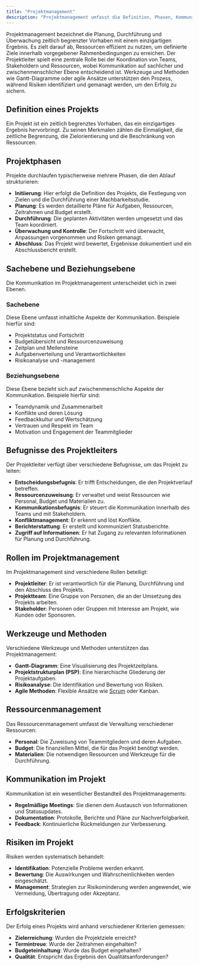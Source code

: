 ```yaml
---
title: "Projektmanagement"
description: "Projektmanagement umfasst die Definition, Phasen, Kommunikation und Risiken von Projekten. Der Projektleiter koordiniert Ressourcen und Stakeholder. Werkzeuge wie Gantt-Diagramme unterstützen die Zielerreichung innerhalb von Zeit, Budget und Qualität."
---
```


Projektmanagement bezeichnet die Planung, Durchführung und Überwachung zeitlich begrenzter Vorhaben mit einem einzigartigen Ergebnis. Es zielt darauf ab, Ressourcen effizient zu nutzen, um definierte Ziele innerhalb vorgegebener Rahmenbedingungen zu erreichen. Der Projektleiter spielt eine zentrale Rolle bei der Koordination von Teams, Stakeholdern und Ressourcen, wobei Kommunikation auf sachlicher und zwischenmenschlicher Ebene entscheidend ist. Werkzeuge und Methoden wie Gantt-Diagramme oder agile Ansätze unterstützen den Prozess, während Risiken identifiziert und gemanagt werden, um den Erfolg zu sichern.

## Definition eines Projekts
Ein Projekt ist ein zeitlich begrenztes Vorhaben, das ein einzigartiges Ergebnis hervorbringt. Zu seinen Merkmalen zählen die Einmaligkeit, die zeitliche Begrenzung, die Zielorientierung und die Beschränkung von Ressourcen.

## Projektphasen
Projekte durchlaufen typischerweise mehrere Phasen, die den Ablauf strukturieren:

- **Initiierung**: Hier erfolgt die Definition des Projekts, die Festlegung von Zielen und die Durchführung einer Machbarkeitsstudie.
- **Planung**: Es werden detaillierte Pläne für Aufgaben, Ressourcen, Zeitrahmen und Budget erstellt.
- **Durchführung**: Die geplanten Aktivitäten werden umgesetzt und das Team koordiniert.
- **Überwachung und Kontrolle**: Der Fortschritt wird überwacht, Anpassungen vorgenommen und Risiken gemanagt.
- **Abschluss**: Das Projekt wird bewertet, Ergebnisse dokumentiert und ein Abschlussbericht erstellt.

## Sachebene und Beziehungsebene
Die Kommunikation im Projektmanagement unterscheidet sich in zwei Ebenen.

### Sachebene
Diese Ebene umfasst inhaltliche Aspekte der Kommunikation. Beispiele hierfür sind:

- Projektstatus und Fortschritt
- Budgetübersicht und Ressourcenzuweisung
- Zeitplan und Meilensteine
- Aufgabenverteilung und Verantwortlichkeiten
- Risikoanalyse und -management

### Beziehungsebene
Diese Ebene bezieht sich auf zwischenmenschliche Aspekte der Kommunikation. Beispiele hierfür sind:

- Teamdynamik und Zusammenarbeit
- Konflikte und deren Lösung
- Feedbackkultur und Wertschätzung
- Vertrauen und Respekt im Team
- Motivation und Engagement der Teammitglieder

## Befugnisse des Projektleiters
Der Projektleiter verfügt über verschiedene Befugnisse, um das Projekt zu leiten:

- **Entscheidungsbefugnis**: Er trifft Entscheidungen, die den Projektverlauf betreffen.
- **Ressourcenzuweisung**: Er verwaltet und weist Ressourcen wie Personal, Budget und Materialien zu.
- **Kommunikationsbefugnis**: Er steuert die Kommunikation innerhalb des Teams und mit Stakeholdern.
- **Konfliktmanagement**: Er erkennt und löst Konflikte.
- **Berichterstattung**: Er erstellt und kommuniziert Statusberichte.
- **Zugriff auf Informationen**: Er hat Zugang zu relevanten Informationen für Planung und Durchführung.

## Rollen im Projektmanagement
Im Projektmanagement sind verschiedene Rollen beteiligt:

- **Projektleiter**: Er ist verantwortlich für die Planung, Durchführung und den Abschluss des Projekts.
- **Projektteam**: Eine Gruppe von Personen, die an der Umsetzung des Projekts arbeiten.
- **Stakeholder**: Personen oder Gruppen mit Interesse am Projekt, wie Kunden oder Sponsoren.

## Werkzeuge und Methoden
Verschiedene Werkzeuge und Methoden unterstützen das Projektmanagement:

- **Gantt-Diagramm**: Eine Visualisierung des Projektzeitplans.
- **Projektstrukturplan (PSP)**: Eine hierarchische Gliederung der Projektaufgaben.
- **Risikoanalyse**: Die Identifikation und Bewertung von Risiken.
- **Agile Methoden**: Flexible Ansätze wie [Scrum](/open-fidup/lerninhalte/scrum) oder Kanban.

## Ressourcenmanagement
Das Ressourcenmanagement umfasst die Verwaltung verschiedener Ressourcen:

- **Personal**: Die Zuweisung von Teammitgliedern und deren Aufgaben.
- **Budget**: Die finanziellen Mittel, die für das Projekt benötigt werden.
- **Materialien**: Die notwendigen Ressourcen und Werkzeuge für die Durchführung.

## Kommunikation im Projekt
Kommunikation ist ein wesentlicher Bestandteil des Projektmanagements:

- **Regelmäßige Meetings**: Sie dienen dem Austausch von Informationen und Statusupdates.
- **Dokumentation**: Protokolle, Berichte und Pläne zur Nachverfolgbarkeit.
- **Feedback**: Kontinuierliche Rückmeldungen zur Verbesserung.

## Risiken im Projekt
Risiken werden systematisch behandelt:

- **Identifikation**: Potenzielle Probleme werden erkannt.
- **Bewertung**: Die Auswirkungen und Wahrscheinlichkeiten werden eingeschätzt.
- **Management**: Strategien zur Risikominderung werden angewendet, wie Vermeidung, Übertragung oder Akzeptanz.

## Erfolgskriterien
Der Erfolg eines Projekts wird anhand verschiedener Kriterien gemessen:

- **Zielerreichung**: Wurden die Projektziele erreicht?
- **Termintreue**: Wurde der Zeitrahmen eingehalten?
- **Budgeteinhaltung**: Wurde das Budget eingehalten?
- **Qualität**: Entspricht das Ergebnis den Qualitätsanforderungen?
